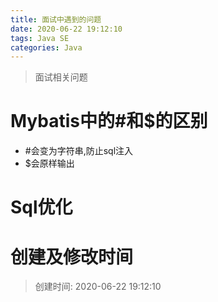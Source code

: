 ```yaml
---
title: 面试中遇到的问题
date: 2020-06-22 19:12:10
tags: Java SE
categories: Java
---
```

>面试相关问题

<!--more-->

# Mybatis中的#和$的区别
- #会变为字符串,防止sql注入
- $会原样输出

# Sql优化

  

# 创建及修改时间
> 创建时间: 2020-06-22 19:12:10  